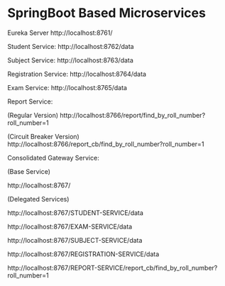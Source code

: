 <h1>SpringBoot Based Microservices</h1>


Eureka Server
http://localhost:8761/

Student Service:
http://localhost:8762/data

Subject Service:
http://localhost:8763/data


Registration Service:
http://localhost:8764/data

Exam Service:
http://localhost:8765/data


Report Service:

(Regular Version)
http://localhost:8766/report/find_by_roll_number?roll_number=1

(Circuit Breaker Version)
http://localhost:8766/report_cb/find_by_roll_number?roll_number=1

Consolidated Gateway Service:

(Base Service)

http://localhost:8767/

(Delegated Services)

http://localhost:8767/STUDENT-SERVICE/data

http://localhost:8767/EXAM-SERVICE/data

http://localhost:8767/SUBJECT-SERVICE/data

http://localhost:8767/REGISTRATION-SERVICE/data

http://localhost:8767/REPORT-SERVICE/report_cb/find_by_roll_number?roll_number=1



